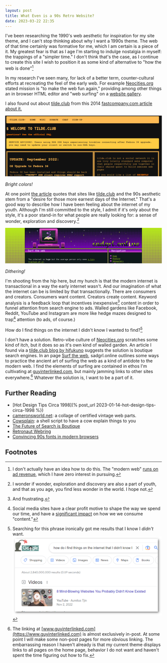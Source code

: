 ```yaml
---
layout: post
title: What Even is a 90s Retro Website?
date: 2023-03-22 22:35
---
```


I've been researching the 1990's web aesthetic for inspiration for my site theme, and I can't stop thinking about why I want a 1990s theme. The web of that time certainly was formative for me, which I am certain is a piece of it. My greatest fear is that as I age I'm starting to indulge nostalgia in myself: the trappings of a "simpler time." I don't think that's the case, as I continue to create this site I wish to position it as some kind of alternative to "how the web is done"[^1]

In my research I've seen many, for lack of a better term, counter-cultural efforts at recreating the feel of the early web. For example [Neocities.org](https://neocities.org/) stated mission is "to make the web fun again," providing among other things an in browser HTML editor and "web surfing" on a [website gallery](https://neocities.org/browse).

I also found out about [tilde.club](https://tilde.club/) from this 2014 [fastcompany.com article about it.](https://www.fastcompany.com/3037028/why-the-internet-is-time-traveling-back-to-1994)

![The Tilde Club](/assets/images/uploads/90s-retro-tilde-club.png)

*Bright colors!*

At one point [the article](https://www.fastcompany.com/3037028/why-the-internet-is-time-traveling-back-to-1994) quotes that sites like [tilde.club](https://tilde.club/) and the 90s aesthetic stem from a "desire for those more earnest days of the Internet." That's a good way to describe how I have been feeling about the internet of my youth. Although I'm still committed to the style, I admit if it's only about the style, it's a poor stand-in for what people are really looking for: a sense of wonder, exploration and discovery.[^2]

[![sadgrl.online banner](/assets/images/uploads/90s-retro-sadgrl-banner.png)](https://sadgrl.online)

*Dithering!*

I'm shooting from the hip here, but my hunch is that the modern internet is transactional in a way the early internet wasn't. And our imagination of what the internet can be is limited by that transactionally. There are consumers and creators. Consumers want content. Creators create content. Keyword analysis is a feedback loop that incentives inexpensive[^3] content in order to funnel attention from search engine to ads. Walled gardens like Facebook, Reddit, YouTube and Instagram are more like hedge mazes designed to trap[^4] attention (to ads, of course.)

How do I find things on the internet I didn't know I wanted to find?[^5]

I don't have a solution. Retro-vibe culture of [Neocities.org](https://neocities.org/browse) scratches some kind of itch, but it does so as it's own kind of walled garden. An article I found via a [tilde.club blog by hifukuno](https://tilde.club/~hifikuno/blog/maybe-i-donrsquot-want-to-be-the-best.html) suggests the solution is boutique search engines. In an page [Surf the web](https://sadgrl.online/cyberspace/surf-the-web), sadgrl.online outlines some ways to practice the ancient art of surfing the web as a kind of antidote to the modern web. I find the elements of surfing are contained in ethos  I'm cultivating at [guyinterlinked.com](guyinterlinked.com), but mainly jamming links to other sites everywhere.[^6] Whatever the solution is, I want to be a part of it.

## Further Reading

- [Hot Design Tips Circa 1998](% post_url 2023-01-14-hot-design-tips-circa-1998 %})
- [cameronsworld.net](https://www.cameronsworld.net/): a collage of certified vintage web parts.
- [Cowsplain](http://tilde.club/~harrison/cowsplain.html): a shell script to have a cow explain things to you
- [The Future of Search is Boutique](https://future.com/the-future-of-search-is-boutique/)
- [Retronaut Webring](https://webring.dinhe.net/)
- [Convincing 90s fonts in modern browsers](https://vistaserv.net/blog/90s-fonts-modern-browsers)

## Footnotes

[^1]: I don't actually have an idea how to do this. The "modern web" [runs on ad revenue](https://cadryskitchen.com/food-blog-pet-peeves/), which I have zero interest in pursuing.

[^2]: I wonder if wonder, exploration and discovery are also a part of youth, and that as you age, you find less wonder in the world. I hope not.

[^3]: And frustrating.

[^4]: Social media sites have a clear profit motive to shape the way we spend our time, and have a [significant impact](https://www.sciencefocus.com/future-technology/trapped-the-secret-ways-social-media-is-built-to-be-addictive-and-what-you-can-do-to-fight-back/) on how we we consume "content."

[^5]: Searching for this phrase ironically got me results that I know I *didn't* want. ![The one thing I didn't want](/assets/images/uploads/90s-retro-one-thing-i-know-i-didnt-want.png)

[^6]: The linking at [www.guyinterlinked.com](https://www.guyinterlinked.com) is almost exclusively in-post. At some point I will make some non-post pages for more obvious linking. The embarrassing reason I haven't already is that my current theme displays links to all pages on the home page, behavior I do not want and haven't spent the time figuring out how to fix.
